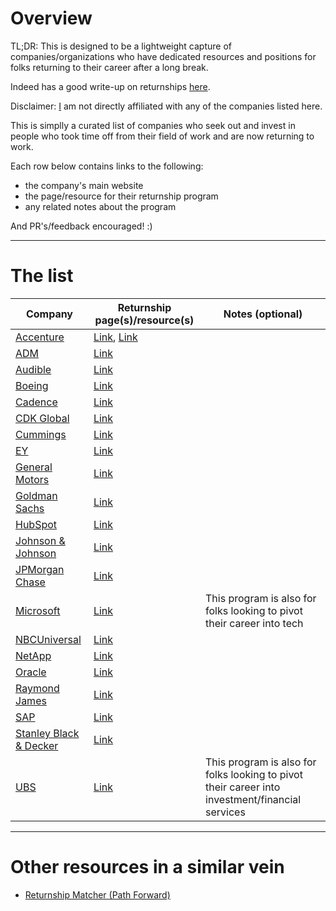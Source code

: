 # Overview

TL;DR: This is designed to be a lightweight capture of companies/organizations who have dedicated resources and positions for folks returning to their career after a long break.

Indeed has a good write-up on returnships [here](https://www.indeed.com/career-advice/finding-a-job/returnship).

Disclaimer: [I](https://github.com/pbarry25) am not directly affiliated with any of the companies listed here.

This is simplly a curated list of companies who seek out and invest in people who took time off from their field of work and are now returning to work.

Each row below contains links to the following:

* the company's main website
* the page/resource for their returnship program
* any related notes about the program

And PR's/feedback encouraged! :)

---

# The list

| Company | Returnship page(s)/resource(s) | Notes (optional) |
|---|---|---|
| [Accenture](https://accenture.com) | [Link](https://www.accenture.com/au-en/careers/local/career-reboot), [Link](https://www.accenture.com/in-en/careers/local/career-reboot-program) | |
| [ADM](https://www.adm.com) | [Link](https://www.adm.com/en-us/culture-and-careers/join-team-adm/returnship-program/) | |
| [Audible](https://audible.com) | [Link](https://www.audiblecareers.com/returnship-program) | |
| [Boeing](https://boeing.com) | [Link](https://jobs.boeing.com/return-flight) | |
| [Cadence](https://www.cadence.com) | [Link](https://community.cadence.com/cadence_blogs_8/b/life-at-cadence/posts/building-confidence-through-the-cadence-returnship-program) | |
| [CDK Global](https://www.cdkglobal.com/) | [Link](https://careers.cdkglobal.com/returnship/) | |
| [Cummings](https://www.cummins.com/) | [Link](https://www.cummins.com/careers/paths#repower) | |
| [EY](https://www.ey.com) | [Link](https://www.ey.com/en_us/careers/ey-reconnect) | |
| [General Motors](https://gm.com) | [Link](https://search-careers.gm.com/en/teams/career-re-entry/) | |
| [Goldman Sachs](https://www.goldmansachs.com) | [Link](https://www.goldmansachs.com/careers/programs-for-professionals/returnship) | |
| [HubSpot](https://hubspot.com) | [Link](https://www.hubspot.com/returners-program) | |
| [Johnson &amp; Johnson](https://www.jnj.com) | [Link](https://www.careers.jnj.com/en/hiring-programs/re-ignite/) | |
| [JPMorgan Chase](https://www.jpmorganchase.com/) | [Link](https://careers.jpmorgan.com/US/en/students/programs/reentry-program) | |
| [Microsoft](https://microsoft.com) | [Link](https://leap.microsoft.com/en-US/) | This program is also for folks looking to pivot their career into tech |
| [NBCUniversal](https://www.nbcuniversal.com) | [Link](https://www.nbcunicareers.com/programs/operations-technology/act-two-returnship) | |
| [NetApp](https://netapp.com) | [Link](https://careers.netapp.com/relaunch) | |
| [Oracle](https://oracle.com) | [Link](https://www.oracle.com/careers/relaunch/) | |
| [Raymond James](https://www.raymondjames.com) | [Link](https://www.raymondjames.com/careers/reinvest-program) | |
| [SAP](https://sap.com) | [Link](https://jobs.sap.com/go/SAP-Returnship-Program/5365101/) | |
| [Stanley Black &amp; Decker](https://www.stanleyblackanddecker.com) | [Link](https://www.stanleyblackanddecker.com/careers/returner-program) | |
| [UBS](https://www.ubs.com) | [Link](https://www.ubs.com/global/en/careers/professional-careers/career-comeback.html) | This program is also for folks looking to pivot their career into investment/financial services |

---

# Other resources in a similar vein

* [Returnship Matcher (Path Forward)](https://pathforward.org/returnships/)
